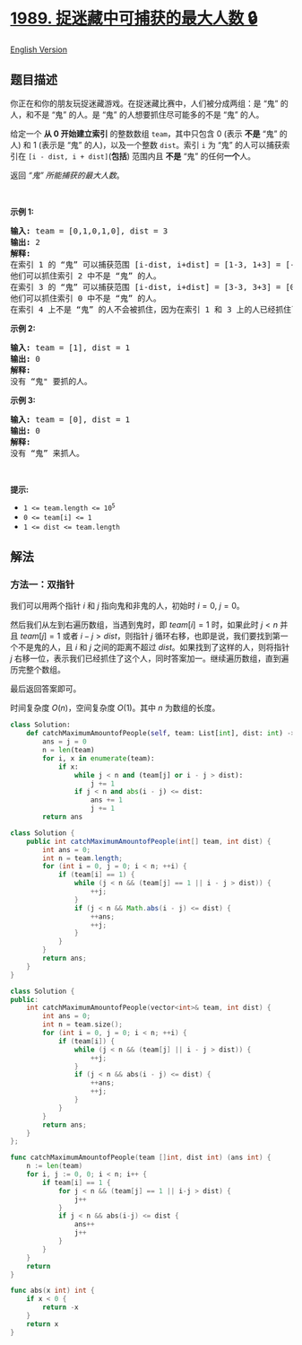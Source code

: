 # [1989. 捉迷藏中可捕获的最大人数 🔒](https://leetcode.cn/problems/maximum-number-of-people-that-can-be-caught-in-tag)

[English Version](/solution/1900-1999/1989.Maximum%20Number%20of%20People%20That%20Can%20Be%20Caught%20in%20Tag/README_EN.md)

<!-- tags:贪心,数组 -->

## 题目描述

<!-- 这里写题目描述 -->

<p>你正在和你的朋友玩捉迷藏游戏。在捉迷藏比赛中，人们被分成两组：是 “鬼” 的人，和不是 “鬼” 的人。是 “鬼” 的人想要抓住尽可能多的不是 “鬼” 的人。</p>

<p>给定一个 <strong>从 0 开始建立索引</strong> 的整数数组 <code>team</code>，其中只包含 0 (表示&nbsp;<strong>不是</strong> “鬼” 的人) 和 1 (表示是 “鬼” 的人)，以及一个整数 <code>dist</code>。索引 <code>i</code> 为 “鬼” 的人可以捕获索引在 <code>[i - dist, i + dist]</code>(<strong>包括</strong>) 范围内且 <strong>不是</strong> “鬼” 的任何<strong>一个</strong>人。</p>

<p>返回 <em>“鬼” 所能捕获的最大人数</em>。</p>

<p>&nbsp;</p>

<p><strong class="example">示例 1:</strong></p>

<pre>
<strong>输入:</strong> team = [0,1,0,1,0], dist = 3
<strong>输出:</strong> 2
<strong>解释:</strong>
在索引 1 的 “鬼” 可以捕获范围 [i-dist, i+dist] = [1-3, 1+3] = [-2, 4] 内的人。
他们可以抓住索引 2 中不是 “鬼” 的人。
在索引 3 的 “鬼” 可以捕获范围 [i-dist, i+dist] = [3-3, 3+3] = [0, 6] 内的人。
他们可以抓住索引 0 中不是 “鬼” 的人。
在索引 4 上不是 “鬼” 的人不会被抓住，因为在索引 1 和 3 上的人已经抓住了一个人。</pre>

<p><strong class="example">示例 2:</strong></p>

<pre>
<strong>输入:</strong> team = [1], dist = 1
<strong>输出:</strong> 0
<strong>解释:</strong>
没有 “鬼" 要抓的人。
</pre>

<p><strong class="example">示例 3:</strong></p>

<pre>
<strong>输入:</strong> team = [0], dist = 1
<strong>输出:</strong> 0
<strong>解释:
</strong>没有 “鬼” 来抓人。
</pre>

<p>&nbsp;</p>

<p><strong>提示:</strong></p>

<ul>
	<li><code>1 &lt;= team.length &lt;= 10<sup>5</sup></code></li>
	<li><code>0 &lt;= team[i] &lt;= 1</code></li>
	<li><code>1 &lt;= dist &lt;= team.length</code></li>
</ul>

## 解法

### 方法一：双指针

我们可以用两个指针 $i$ 和 $j$ 指向鬼和非鬼的人，初始时 $i=0$, $j=0$。

然后我们从左到右遍历数组，当遇到鬼时，即 $team[i]=1$ 时，如果此时 $j \lt n$ 并且 $team[j]=1$ 或者 $i - j \gt dist$，则指针 $j$ 循环右移，也即是说，我们要找到第一个不是鬼的人，且 $i$ 和 $j$ 之间的距离不超过 $dist$。如果找到了这样的人，则将指针 $j$ 右移一位，表示我们已经抓住了这个人，同时答案加一。继续遍历数组，直到遍历完整个数组。

最后返回答案即可。

时间复杂度 $O(n)$，空间复杂度 $O(1)$。其中 $n$ 为数组的长度。

<!-- tabs:start -->

```python
class Solution:
    def catchMaximumAmountofPeople(self, team: List[int], dist: int) -> int:
        ans = j = 0
        n = len(team)
        for i, x in enumerate(team):
            if x:
                while j < n and (team[j] or i - j > dist):
                    j += 1
                if j < n and abs(i - j) <= dist:
                    ans += 1
                    j += 1
        return ans
```

```java
class Solution {
    public int catchMaximumAmountofPeople(int[] team, int dist) {
        int ans = 0;
        int n = team.length;
        for (int i = 0, j = 0; i < n; ++i) {
            if (team[i] == 1) {
                while (j < n && (team[j] == 1 || i - j > dist)) {
                    ++j;
                }
                if (j < n && Math.abs(i - j) <= dist) {
                    ++ans;
                    ++j;
                }
            }
        }
        return ans;
    }
}
```

```cpp
class Solution {
public:
    int catchMaximumAmountofPeople(vector<int>& team, int dist) {
        int ans = 0;
        int n = team.size();
        for (int i = 0, j = 0; i < n; ++i) {
            if (team[i]) {
                while (j < n && (team[j] || i - j > dist)) {
                    ++j;
                }
                if (j < n && abs(i - j) <= dist) {
                    ++ans;
                    ++j;
                }
            }
        }
        return ans;
    }
};
```

```go
func catchMaximumAmountofPeople(team []int, dist int) (ans int) {
	n := len(team)
	for i, j := 0, 0; i < n; i++ {
		if team[i] == 1 {
			for j < n && (team[j] == 1 || i-j > dist) {
				j++
			}
			if j < n && abs(i-j) <= dist {
				ans++
				j++
			}
		}
	}
	return
}

func abs(x int) int {
	if x < 0 {
		return -x
	}
	return x
}
```

<!-- tabs:end -->

<!-- end -->
